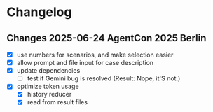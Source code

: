 ﻿# Changelog

## Changes 2025-06-24 AgentCon 2025 Berlin

- [x] use numbers for scenarios, and make selection easier
- [x] allow prompt and file input for case description
- [x] update dependencies
  - [ ] test if Gemini bug is resolved (Result: Nope, it'S not.)
- [x] optimize token usage
  - [x] history reducer
  - [x] read from result files
